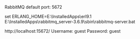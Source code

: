 RabbitMQ default port: 5672

set ERLANG_HOME=E:\InstalledApps\erl9.1
E:\InstalledApps\rabbitmq_server-3.6.9\sbin\rabbitmq-server.bat

http://localhost:15672/
Username: guest
Password: guest
